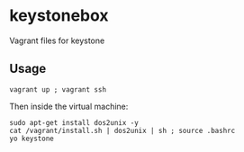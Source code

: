 # keystonebox
Vagrant files for keystone

## Usage

	vagrant up ; vagrant ssh

Then inside the virtual machine:

	sudo apt-get install dos2unix -y
	cat /vagrant/install.sh | dos2unix | sh ; source .bashrc
	yo keystone
